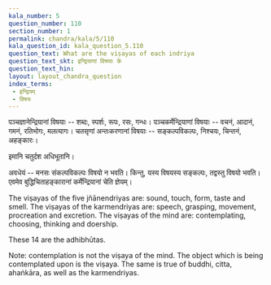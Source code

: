 ```yaml
---
kala_number: 5
question_number: 110
section_number: 1
permalink: chandra/kala/5/110
kala_question_id: kala_question_5.110
question_text: What are the viṣayas of each indriya
question_text_skt: इन्द्रियाणां विषयाः के
question_text_hin: 
layout: layout_chandra_question
index_terms:
 - इन्द्रियम्
 - विषयः
---
```


<!-- skt-start -->
पञ्चज्ञानेन्द्रियानां विषयाः -- शब्दः, स्पर्शः, रूपः, रसः, गन्धः। पञ्चकर्मेन्द्रियाणां विषयाः -- वचनं, आदानं, गमनं, रतिभोगः, मलत्यागः। चतसृणां अन्तःकरणानां विषयाः -- 
सङ्कल्पविकल्पः, निश्चयः, चिन्तनं, अहङ्कारः।

इमानि चतुर्दश अधिभूतानि।

अवधेयं -- मनसः संकल्पविकल्पः विषयो न भवति। किन्तु, 
यस्य विषयस्य सङ्कल्पः, तद्वस्तु विषयो भवति। एवमेव 
बुद्धिचिताहङ्कारानां कर्मेन्द्रियानां चेति ज्ञेयम्।
<!-- skt-end -->

<!-- eng-start -->
The viṣayas of the five jñānendriyas are: sound, 
touch, form, taste and smell. The viṣayas of the
karmendriyas are: speech, grasping, movement, 
procreation and excretion. The viṣayas of the mind are:
contemplating, choosing, thinking and doership. 

These 14 are the adhibhūtas. 

Note: contemplation is not the viṣaya of the mind. The
object which is being contemplated upon is the viṣaya.
The same is true of buddhi, citta, ahaṅkāra, as well 
as the karmendriyas. 
<!-- eng-end -->
